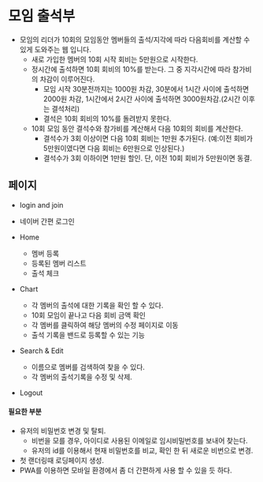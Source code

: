 # 모임 출석부
- 모임의 리더가 10회의 모임동안 멤버들의 출석/지각에 따라 다음회비를 계산할 수 있게 도와주는 웹 입니다.
  - 새로 가입한 멤버의 10회 시작 회비는 5만원으로 시작한다.   
  - 정시간에 출석하면 10회 회비의 10%를 받는다. 그 중 지각시간에 따라 참가비의 차감이 이루어진다.
    - 모임 시작 30분전까지는 1000원 차감, 30분에서 1시간 사이에 출석하면 2000원 차감, 1시간에서 2시간 사이에 출석하면 3000원차감.(2시간 이후는 결석처리)
    - 결석은 10회 회비의 10%를 돌려받지 못한다. 
  - 10회 모임 동안 결석수와 참가비를 계산해서 다음 10회의 회비를 계산한다.  
    - 결석수가 3회 이상이면 다음 10회 회비는 1만원 추가된다. (예:이전 회비가 5만원이였다면 다음 회비는 6만원으로 인상된다.)
    - 결석수가 3회 이하이면 1만원 할인. 단, 이전 10회 회비가 5만원이면 동결. 

## 페이지
- login and join
- 네이버 간편 로그인

- Home
  - 멤버 등록
  - 등록된 멤버 리스트
  - 출석 체크
  
- Chart
  - 각 멤버의 출석에 대한 기록을 확인 할 수 있다.
  - 10회 모임이 끝나고 다음 회비 금액 확인
  - 각 멤버를 클릭하여 해당 멤버의 수정 페이지로 이동
  - 출석 기록을 밴드로 등록할 수 있는 기능

- Search & Edit
  - 이름으로 멤버를 검색하여 찾을 수 있다. 
  - 각 멤버의 출석기록을 수정 및 삭제.
  
- Logout


#### 필요한 부분
- 유저의 비밀번호 변경 및 탈퇴.
  - 비번을 모를 경우, 아이디로 사용된 이메일로 임시비밀번호를 보내어 찾는다. 
  - 유저의 id를 이용해서 현재 비밀번호를 비교, 확인 한 뒤 새로운 비번으로 변경.
- 첫 랜더링때 로딩페이지 생성.
- PWA를 이용하면 모바일 환경에서 좀 더 간편하게 사용 할 수 있을 듯 하다. 


